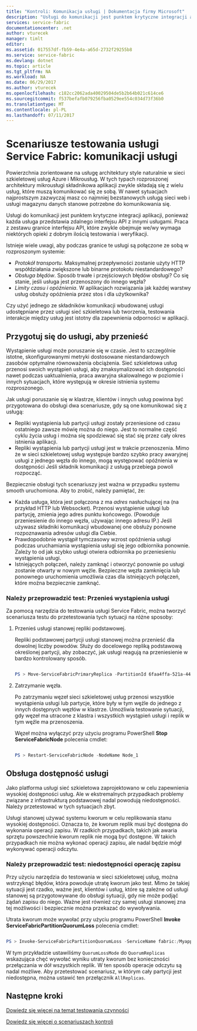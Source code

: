 ```yaml
---
title: "Kontroli: Komunikacja usługi | Dokumentacja firmy Microsoft"
description: "Usługi do komunikacji jest punktem krytyczne integracji aplikacji sieci szkieletowej usług. W tym artykule omówiono zagadnienia dotyczące projektowania i testowania technik."
services: service-fabric
documentationcenter: .net
author: vturecek
manager: timlt
editor: 
ms.assetid: 017557df-fb59-4e4a-a65d-2732f29255b8
ms.service: service-fabric
ms.devlang: dotnet
ms.topic: article
ms.tgt_pltfrm: NA
ms.workload: NA
ms.date: 06/29/2017
ms.author: vturecek
ms.openlocfilehash: c182cc2062ada40029504de5b2b64b021c614ce6
ms.sourcegitcommit: f537befafb079256fba0529ee554c034d73f36b0
ms.translationtype: MT
ms.contentlocale: pl-PL
ms.lasthandoff: 07/11/2017
---
```

# <a name="service-fabric-testability-scenarios-service-communication"></a>Scenariusze testowania usługi Service Fabric: komunikacji usługi
Powierzchnia zorientowane na usługę architektury style naturalnie w sieci szkieletowej usług Azure i Mikrousług. W tych typach rozproszonej architektury mikrousługi składnikowa aplikacji zwykle składają się z wielu usług, które muszą komunikować się ze sobą. W nawet sytuacjach najprostszym zazwyczaj masz co najmniej bezstanowych usługą sieci web i usługi magazynu danych stanowe potrzebne do komunikowania się.

Usługi do komunikacji jest punktem krytyczne integracji aplikacji, ponieważ każda usługa przedstawia zdalnego interfejsu API z innymi usługami. Praca z zestawu granice interfejsu API, które zwykle obejmuje we/wy wymaga niektórych opieki z dobrym ilością testowania i weryfikacji.

Istnieje wiele uwagi, aby podczas granice te usługi są połączone ze sobą w rozproszonym systemie:

* *Protokół transportu*. Maksymalnej przepływności zostanie użyty HTTP współdziałania zwiększone lub binarne protokołu niestandardowego?
* *Obsługa błędów*. Sposób trwałe i przejściowych błędów obsługi? Co się stanie, jeśli usługa jest przenoszony do innego węzła?
* *Limity czasu i opóźnienia*. W aplikacjach rozwiązania jak każdej warstwy usług obsłuży opóźnienia przez stos i dla użytkownika?

Czy użyć jednego ze składników komunikacji wbudowanej usługi udostępniane przez usługi sieć szkieletowa lub tworzenia, testowania interakcje między usług jest istotny dla zapewnienia odporności w aplikacji.

## <a name="prepare-for-services-to-move"></a>Przygotuj się do usługi, aby przenieść
Wystąpienie usługi może poruszanie się w czasie. Jest to szczególnie istotne, skonfigurowanymi metryki dostosowane niestandardowych zasobów optymalne równoważenia obciążenia. Sieć szkieletowa usług przenosi swoich wystąpień usługi, aby zmaksymalizować ich dostępności nawet podczas uaktualnienia, praca awaryjna skalowalnego w poziomie i innych sytuacjach, które występują w okresie istnienia systemu rozproszonego.

Jak usługi poruszanie się w klastrze, klientów i innych usług powinna być przygotowana do obsługi dwa scenariusze, gdy są one komunikować się z usługą:

* Repliki wystąpienia lub partycji usługi zostały przeniesione od czasu ostatniego zawsze mówię można do niego. Jest to normalne część cyklu życia usług i można się spodziewać się stać się przez cały okres istnienia aplikacji.
* Repliki wystąpienia lub partycji usługi jest w trakcie przenoszenia. Mimo że w sieci szkieletowej usług występuje bardzo szybko pracy awaryjnej usługi z jednego węzła do innego, mogą występować opóźnienia w dostępności Jeśli składnik komunikacji z usługą przebiega powoli rozpocząć.

Bezpiecznie obsługi tych scenariuszy jest ważna w przypadku systemu smooth uruchomiona. Aby to zrobić, należy pamiętać, że:

* Każda usługa, która jest połączona z ma *adres* nasłuchującej na (na przykład HTTP lub Websocket). Przenosi wystąpienie usługi lub partycję, zmienia jego adres punktu końcowego. (Powoduje przeniesienie do innego węzła, używając innego adresu IP.) Jeśli używasz składniki komunikacji wbudowanej one obsłuży ponowne rozpoznawania adresów usługi dla Ciebie.
* Prawdopodobnie wystąpił tymczasowy wzrost opóźnienia usługi podczas uruchamiania wystąpienia usługi się jego odbiornika ponownie. Zależy to od jak szybko usługi otwiera odbiornika po przeniesieniu wystąpienia usługi.
* Istniejących połączeń, należy zamknąć i otworzyć ponownie po usługi zostanie otwarty w nowym węźle. Bezpieczne węzła zamknięcia lub ponownego uruchomienia umożliwia czas dla istniejących połączeń, które można bezpiecznie zamknąć.

### <a name="test-it-move-service-instances"></a>Należy przeprowadzić test: Przenieś wystąpienia usługi
Za pomocą narzędzia do testowania usługi Service Fabric, można tworzyć scenariusza testu do przetestowania tych sytuacji na różne sposoby:

1. Przenieś usługi stanowej repliki podstawowej.
   
    Repliki podstawowej partycji usługi stanowej można przenieść dla dowolnej liczby powodów. Służy do docelowego repliką podstawową określonej partycji, aby zobaczyć, jak usługi reagują na przeniesienie w bardzo kontrolowany sposób.
   
    ```powershell
   
    PS > Move-ServiceFabricPrimaryReplica -PartitionId 6faa4ffa-521a-44e9-8351-dfca0f7e0466 -ServiceName fabric:/MyApplication/MyService
   
    ```
2. Zatrzymanie węzła.
   
    Po zatrzymaniu węzeł sieci szkieletowej usług przenosi wszystkie wystąpienia usługi lub partycje, które były w tym węźle do jednego z innych dostępnych węzłów w klastrze. Umożliwia testowanie sytuacji, gdy węzeł ma utracone z klastra i wszystkich wystąpień usługi i replik w tym węźle ma przenoszenia.
   
    Węzeł można wyłączyć przy użyciu programu PowerShell **Stop ServiceFabricNode** polecenia cmdlet:
   
    ```powershell
   
    PS > Restart-ServiceFabricNode -NodeName Node_1
   
    ```

## <a name="maintain-service-availability"></a>Obsługa dostępność usługi
Jako platforma usługi sieć szkieletowa zaprojektowano w celu zapewnienia wysokiej dostępności usług. Ale w ekstremalnych przypadkach problemy związane z infrastrukturą podstawowej nadal powodują niedostępności. Należy przetestować w tych sytuacjach zbyt.

Usługi stanowej używać systemu kworum w celu replikowania stanu wysokiej dostępności. Oznacza to, że kworum replik musi być dostępna do wykonania operacji zapisu. W rzadkich przypadkach, takich jak awaria sprzętu powszechnie kworum replik nie mogą być dostępne. W takich przypadkach nie można wykonać operacji zapisu, ale nadal będzie mógł wykonywać operacji odczytu.

### <a name="test-it-write-operation-unavailability"></a>Należy przeprowadzić test: niedostępności operację zapisu
Przy użyciu narzędzia do testowania w sieci szkieletowej usług, można wstrzyknąć błędów, która powoduje utratę kworum jako test. Mimo że takiej sytuacji jest rzadko, ważne jest, klientów i usług, które są zależne od usługi stanowej są przygotowywane do obsługi sytuacji, gdy nie może podjąć żądań zapisu do niego. Ważne jest również czy samej usługi stanowej zna tej możliwości i bezpiecznie można przekazać do wywoływania.

Utrata kworum może wywołać przy użyciu programu PowerShell **Invoke ServiceFabricPartitionQuorumLoss** polecenia cmdlet:

```powershell

PS > Invoke-ServiceFabricPartitionQuorumLoss -ServiceName fabric:/Myapplication/MyService -QuorumLossMode QuorumReplicas -QuorumLossDurationInSeconds 20

```

W tym przykładzie ustawiliśmy `QuorumLossMode` do `QuorumReplicas` wskazująca chęć wywołać wyniku utraty kworum bez konieczności przełączania w dół wszystkich replik. W ten sposób operacje odczytu są nadal możliwe. Aby przetestować scenariusz, w którym cały partycji jest niedostępna, można ustawić ten przełącznik `AllReplicas`.

## <a name="next-steps"></a>Następne kroki
[Dowiedz się więcej na temat testowania czynności](service-fabric-testability-actions.md)

[Dowiedz się więcej o scenariuszach kontroli](service-fabric-testability-scenarios.md)

